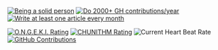 [![Being a solid person][solid-img]][solid-link]
[![Do 2000+ GH contributions/year][contributions-img]][contributions-link]
[![Write at least one article every month][blog-img]][blog-link]

[![O.N.G.E.K.I. Rating][ongeki-img]][ongeki-link]
[![CHUNITHM Rating][chunithm-img]][chunithm-link]
![Current Heart Beat Rate][heartbeat-img]
[![GitHub Contributions][contributions-count-img]][contributions-count-link]

[solid-img]: https://github.com/hakatashi/hakatashi/workflows/Being%20a%20solid%20person/badge.svg
[solid-link]:https://github.com/hakatashi/hakatashi/actions?query=workflow%3A%22Being+a+solid+person%22
[contributions-img]: https://github.com/hakatashi/hakatashi/actions/workflows/contributions.yml/badge.svg
[contributions-link]: https://github.com/hakatashi/hakatashi/actions/workflows/contributions.yml
[blog-img]: https://github.com/hakatashi/hakatashi/actions/workflows/blog.yml/badge.svg
[blog-link]: https://github.com/hakatashi/hakatashi/actions/workflows/blog.yml
[ongeki-img]: https://img.shields.io/badge/O.N.G.E.K.I.-16.09-blue
[ongeki-link]: https://ongeki-score.net/user/4826
[chunithm-img]: https://img.shields.io/badge/CHUNITHM-16.11-blue
[chunithm-link]: https://chunirec.net/users/hakatashi
[heartbeat-img]: https://img.shields.io/endpoint?url=https%3A%2F%2Fus-central1-hakatabot-firebase-functions.cloudfunctions.net%2FfitbitLatestHeartBeatRate&cacheSeconds=3600
[contributions-count-img]: https://img.shields.io/badge/Contributions-3715-orange
[contributions-count-link]: https://github.com/hakatashi
